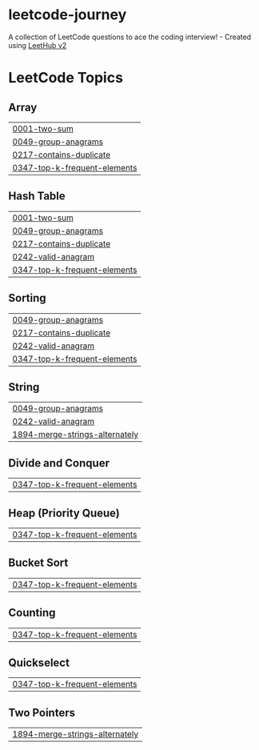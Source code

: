 # leetcode-journey
A collection of LeetCode questions to ace the coding interview! - Created using [LeetHub v2](https://github.com/arunbhardwaj/LeetHub-2.0)

<!---LeetCode Topics Start-->
# LeetCode Topics
## Array
|  |
| ------- |
| [0001-two-sum](https://github.com/adryanev/leetcode-journey/tree/master/0001-two-sum) |
| [0049-group-anagrams](https://github.com/adryanev/leetcode-journey/tree/master/0049-group-anagrams) |
| [0217-contains-duplicate](https://github.com/adryanev/leetcode-journey/tree/master/0217-contains-duplicate) |
| [0347-top-k-frequent-elements](https://github.com/adryanev/leetcode-journey/tree/master/0347-top-k-frequent-elements) |
## Hash Table
|  |
| ------- |
| [0001-two-sum](https://github.com/adryanev/leetcode-journey/tree/master/0001-two-sum) |
| [0049-group-anagrams](https://github.com/adryanev/leetcode-journey/tree/master/0049-group-anagrams) |
| [0217-contains-duplicate](https://github.com/adryanev/leetcode-journey/tree/master/0217-contains-duplicate) |
| [0242-valid-anagram](https://github.com/adryanev/leetcode-journey/tree/master/0242-valid-anagram) |
| [0347-top-k-frequent-elements](https://github.com/adryanev/leetcode-journey/tree/master/0347-top-k-frequent-elements) |
## Sorting
|  |
| ------- |
| [0049-group-anagrams](https://github.com/adryanev/leetcode-journey/tree/master/0049-group-anagrams) |
| [0217-contains-duplicate](https://github.com/adryanev/leetcode-journey/tree/master/0217-contains-duplicate) |
| [0242-valid-anagram](https://github.com/adryanev/leetcode-journey/tree/master/0242-valid-anagram) |
| [0347-top-k-frequent-elements](https://github.com/adryanev/leetcode-journey/tree/master/0347-top-k-frequent-elements) |
## String
|  |
| ------- |
| [0049-group-anagrams](https://github.com/adryanev/leetcode-journey/tree/master/0049-group-anagrams) |
| [0242-valid-anagram](https://github.com/adryanev/leetcode-journey/tree/master/0242-valid-anagram) |
| [1894-merge-strings-alternately](https://github.com/adryanev/leetcode-journey/tree/master/1894-merge-strings-alternately) |
## Divide and Conquer
|  |
| ------- |
| [0347-top-k-frequent-elements](https://github.com/adryanev/leetcode-journey/tree/master/0347-top-k-frequent-elements) |
## Heap (Priority Queue)
|  |
| ------- |
| [0347-top-k-frequent-elements](https://github.com/adryanev/leetcode-journey/tree/master/0347-top-k-frequent-elements) |
## Bucket Sort
|  |
| ------- |
| [0347-top-k-frequent-elements](https://github.com/adryanev/leetcode-journey/tree/master/0347-top-k-frequent-elements) |
## Counting
|  |
| ------- |
| [0347-top-k-frequent-elements](https://github.com/adryanev/leetcode-journey/tree/master/0347-top-k-frequent-elements) |
## Quickselect
|  |
| ------- |
| [0347-top-k-frequent-elements](https://github.com/adryanev/leetcode-journey/tree/master/0347-top-k-frequent-elements) |
## Two Pointers
|  |
| ------- |
| [1894-merge-strings-alternately](https://github.com/adryanev/leetcode-journey/tree/master/1894-merge-strings-alternately) |
<!---LeetCode Topics End-->
